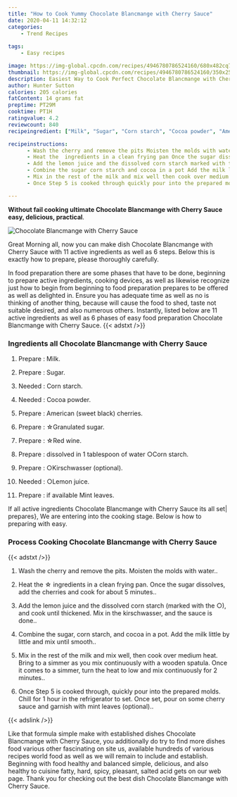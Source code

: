 ```yaml
---
title: "How to Cook Yummy Chocolate Blancmange with Cherry Sauce"
date: 2020-04-11 14:32:12
categories:
    - Trend Recipes
    
tags:
    - Easy recipes

image: https://img-global.cpcdn.com/recipes/4946780786524160/680x482cq70/chocolate-blancmange-with-cherry-sauce-recipe-main-photo.jpg
thumbnail: https://img-global.cpcdn.com/recipes/4946780786524160/350x250cq70/chocolate-blancmange-with-cherry-sauce-recipe-main-photo.jpg
description: Easiest Way to Cook Perfect Chocolate Blancmange with Cherry Sauce with 11 ingredients and 6 stages of easy cooking.
author: Hunter Sutton
calories: 205 calories
fatContent: 14 grams fat
preptime: PT29M
cooktime: PT1H
ratingvalue: 4.2
reviewcount: 840
recipeingredient: ["Milk", "Sugar", "Corn starch", "Cocoa powder", "American sweet black cherries", "Granulated sugar", "Red wine", "dissolved in 1 tablespoon of water Corn starch", "Kirschwasser optional", "Lemon juice", "if available Mint leaves"]

recipeinstructions: 
      - Wash the cherry and remove the pits Moisten the molds with water 
      - Heat the  ingredients in a clean frying pan Once the sugar dissolves add the cherries and cook for about 5 minutes 
      - Add the lemon juice and the dissolved corn starch marked with the  and cook until thickened Mix in the kirschwasser and the sauce is done 
      - Combine the sugar corn starch and cocoa in a pot Add the milk little by little and mix until smooth 
      - Mix in the rest of the milk and mix well then cook over medium heat Bring to a simmer as you mix continuously with a wooden spatula Once it comes to a simmer turn the heat to low and mix continuously for 2 minutes 
      - Once Step 5 is cooked through quickly pour into the prepared molds Chill for 1 hour in the refrigerator to set Once set pour on some cherry sauce and garnish with mint leaves optional

---
```




**Without fail cooking ultimate Chocolate Blancmange with Cherry Sauce easy, delicious, practical**. 


![Chocolate Blancmange with Cherry Sauce](https://img-global.cpcdn.com/recipes/4946780786524160/680x482cq70/chocolate-blancmange-with-cherry-sauce-recipe-main-photo.jpg "Chocolate Blancmange with Cherry Sauce")




Great Morning all, now you can make dish Chocolate Blancmange with Cherry Sauce with 11 active ingredients as well as 6 steps. Below this is exactly how to prepare, please thoroughly carefully.

In food preparation there are some phases that have to be done, beginning to prepare active ingredients, cooking devices, as well as likewise recognize just how to begin from beginning to food preparation prepares to be offered as well as delighted in. Ensure you has adequate time as well as no is thinking of another thing, because will cause the food to shed, taste not suitable desired, and also numerous others. Instantly, listed below are 11 active ingredients as well as 6 phases of easy food preparation Chocolate Blancmange with Cherry Sauce.
{{< adstxt />}}

### Ingredients all Chocolate Blancmange with Cherry Sauce


1. Prepare  : Milk.

1. Prepare  : Sugar.

1. Needed  : Corn starch.

1. Needed  : Cocoa powder.

1. Prepare  : American (sweet black) cherries.

1. Prepare  : ☆Granulated sugar.

1. Prepare  : ☆Red wine.

1. Prepare  : dissolved in 1 tablespoon of water ○Corn starch.

1. Prepare  : ○Kirschwasser (optional).

1. Needed  : ○Lemon juice.

1. Prepare  : if available Mint leaves.



If all active ingredients Chocolate Blancmange with Cherry Sauce its all set| prepares}, We are entering into the cooking stage. Below is how to preparing with easy.

### Process Cooking Chocolate Blancmange with Cherry Sauce

{{< adstxt />}}


1. Wash the cherry and remove the pits. Moisten the molds with water..



1. Heat the ☆ ingredients in a clean frying pan. Once the sugar dissolves, add the cherries and cook for about 5 minutes..



1. Add the lemon juice and the dissolved corn starch (marked with the ○), and cook until thickened. Mix in the kirschwasser, and the sauce is done..



1. Combine the sugar, corn starch, and cocoa in a pot. Add the milk little by little and mix until smooth..



1. Mix in the rest of the milk and mix well, then cook over medium heat. Bring to a simmer as you mix continuously with a wooden spatula. Once it comes to a simmer, turn the heat to low and mix continuously for 2 minutes..



1. Once Step 5 is cooked through, quickly pour into the prepared molds. Chill for 1 hour in the refrigerator to set. Once set, pour on some cherry sauce and garnish with mint leaves (optional)..





{{< adslink />}}

Like that formula simple make with established dishes Chocolate Blancmange with Cherry Sauce, you additionally do try to find more dishes food various other fascinating on site us, available hundreds of various recipes world food as well as we will remain to include and establish. Beginning with food healthy and balanced simple, delicious, and also healthy to cuisine fatty, hard, spicy, pleasant, salted acid gets on our web page. Thank you for checking out the best dish Chocolate Blancmange with Cherry Sauce.
